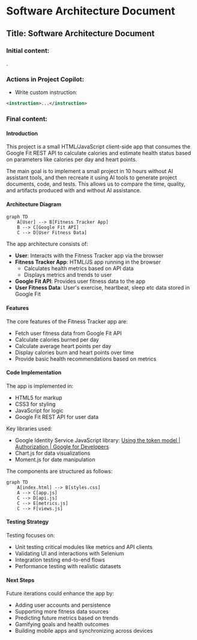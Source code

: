 # Software Architecture Document
## Title: Software Architecture Document
### Initial content:

.

### Actions in Project Copilot:
- Write custom instruction:
```xml
<instruction>...</instruction>
```
### Final content:

#### Introduction
This project is a small HTML/JavaScript client-side app that consumes the Google Fit REST API to calculate calories and estimate health status based on parameters like calories per day and heart points.

The main goal is to implement a small project in 10 hours without AI assistant tools, and then recreate it using AI tools to generate project documents, code, and tests. This allows us to compare the time, quality, and artifacts produced with and without AI assistance.

#### Architecture Diagram

```mermaid
graph TD
    A[User] --> B[Fitness Tracker App]
    B --> C[Google Fit API]
    C --> D[User Fitness Data]
```

The app architecture consists of:
* **User**: Interacts with the Fitness Tracker app via the browser
* **Fitness Tracker App**: HTML/JS app running in the browser
    * Calculates health metrics based on API data
    * Displays metrics and trends to user
* **Google Fit API**: Provides user fitness data to the app
* **User Fitness Data**: User's exercise, heartbeat, sleep etc data stored in Google Fit

#### Features
The core features of the Fitness Tracker app are:
* Fetch user fitness data from Google Fit API
* Calculate calories burned per day
* Calculate average heart points per day
* Display calories burn and heart points over time
* Provide basic health recommendations based on metrics

#### Code Implementation
The app is implemented in:
* HTML5 for markup
* CSS3 for styling
* JavaScript for logic
* Google Fit REST API for user data

Key libraries used:
* Google Identity Service JavaScript library: [Using the token model  |  Authorization  |  Google for Developers](https://developers.google.com/identity/oauth2/web/guides/use-token-model)
* Chart.js for data visualizations
* Moment.js for date manipulation

The components are structured as follows:

```mermaid
graph TD
    A[index.html] --> B[styles.css]
    A --> C[app.js]
    C --> D[api.js]
    C --> E[metrics.js]
    C --> F[views.js]
```

#### Testing Strategy
Testing focuses on:
* Unit testing critical modules like metrics and API clients
* Validating UI and interactions with Selenium
* Integration testing end-to-end flows
* Performance testing with realistic datasets

#### Next Steps
Future iterations could enhance the app by:
* Adding user accounts and persistence
* Supporting more fitness data sources
* Predicting future metrics based on trends
* Gamifying goals and health outcomes
* Building mobile apps and synchronizing across devices